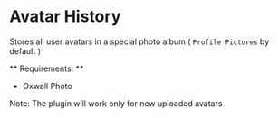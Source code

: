 Avatar History
====

Stores all user avatars in a special photo album ( `Profile Pictures` by default )

** Requirements: **

* Oxwall Photo

Note:
The plugin will work only for new uploaded avatars